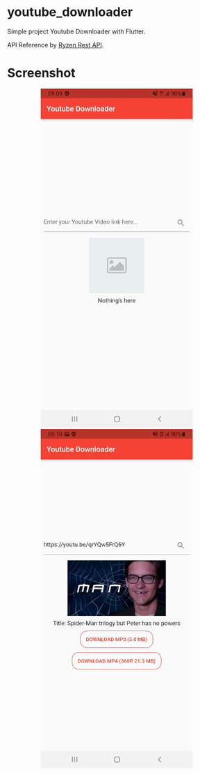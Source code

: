 # youtube_downloader

Simple project Youtube Downloader with Flutter.

API Reference by [Ryzen Rest API](https://api.ryzendesu.vip/).

# Screenshot

<p align="center">
  <img src="assets/images/Screenshot_20220409-090926.jpg" width="350" title="hover text">
  <img src="assets/images/Screenshot_20220409-091052.jpg" width="350" alt="accessibility text">
</p>

<!-- ![Screenshot1](assets/images/Screenshot_20220409-090926.jpg)
![Screenshot2](assets/images/Screenshot_20220409-091052.jpg) -->
